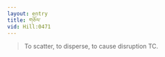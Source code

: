 ```yaml
---
layout: entry
title: གཅོལ་
vid: Hill:0471
---
```

> To scatter, to disperse, to cause disruption TC\.


